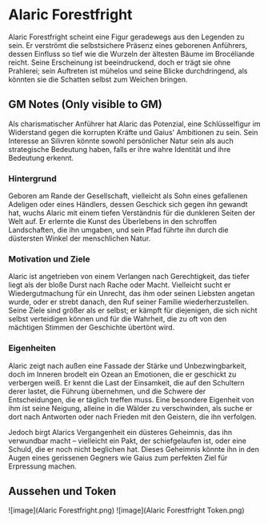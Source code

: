 # Alaric Forestfright

Alaric Forestfright scheint eine Figur geradewegs aus den Legenden zu sein. Er verströmt die selbstsichere Präsenz eines geborenen Anführers, dessen Einfluss so tief wie die Wurzeln der ältesten Bäume im Brocéliande reicht. Seine Erscheinung ist beeindruckend, doch er trägt sie ohne Prahlerei; sein Auftreten ist mühelos und seine Blicke durchdringend, als könnten sie die Schatten selbst zum Weichen bringen.

## GM Notes (Only visible to GM)

Als charismatischer Anführer hat Alaric das Potenzial, eine Schlüsselfigur im Widerstand gegen die korrupten Kräfte und Gaius' Ambitionen zu sein. Sein Interesse an Silivren könnte sowohl persönlicher Natur sein als auch strategische Bedeutung haben, falls er ihre wahre Identität und ihre Bedeutung erkennt.

### Hintergrund

Geboren am Rande der Gesellschaft, vielleicht als Sohn eines gefallenen Adeligen oder eines Händlers, dessen Geschick sich gegen ihn gewandt hat, wuchs Alaric mit einem tiefen Verständnis für die dunkleren Seiten der Welt auf. Er erlernte die Kunst des Überlebens in den schroffen Landschaften, die ihn umgaben, und sein Pfad führte ihn durch die düstersten Winkel der menschlichen Natur.

### Motivation und Ziele

Alaric ist angetrieben von einem Verlangen nach Gerechtigkeit, das tiefer liegt als der bloße Durst nach Rache oder Macht. Vielleicht sucht er Wiedergutmachung für ein Unrecht, das ihm oder seinen Liebsten angetan wurde, oder er strebt danach, den Ruf seiner Familie wiederherzustellen. Seine Ziele sind größer als er selbst; er kämpft für diejenigen, die sich nicht selbst verteidigen können und für die Wahrheit, die zu oft von den mächtigen Stimmen der Geschichte übertönt wird.

### Eigenheiten

Alaric zeigt nach außen eine Fassade der Stärke und Unbezwingbarkeit, doch im Inneren brodelt ein Ozean an Emotionen, die er geschickt zu verbergen weiß. Er kennt die Last der Einsamkeit, die auf den Schultern derer lastet, die Führung übernehmen, und die Schwere der Entscheidungen, die er täglich treffen muss. Eine besondere Eigenheit von ihm ist seine Neigung, alleine in die Wälder zu verschwinden, als suche er dort nach Antworten oder nach Frieden mit den Geistern, die ihn verfolgen.

Jedoch birgt Alarics Vergangenheit ein düsteres Geheimnis, das ihn verwundbar macht – vielleicht ein Pakt, der schiefgelaufen ist, oder eine Schuld, die er noch nicht beglichen hat. Dieses Geheimnis könnte ihn in den Augen eines gerissenen Gegners wie Gaius zum perfekten Ziel für Erpressung machen.

## Aussehen und Token

![image](Alaric Forestfright.png)
![image](Alaric Forestfright Token.png)
